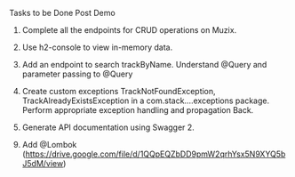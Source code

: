 Tasks to be Done Post Demo

1. Complete all the endpoints for CRUD operations on Muzix.

2. Use h2-console to view in-memory data.

3. Add an endpoint to search trackByName. Understand @Query and parameter passing to
@Query

5. Create custom exceptions TrackNotFoundException, TrackAlreadyExistsException in a
com.stack....exceptions package. Perform appropriate exception handling and propagation
Back.

4. Generate API documentation using Swagger 2.

9) Add @Lombok
(https://drive.google.com/file/d/1QQpEQZbDD9pmW2qrhYsx5N9XYQ5bJ5dM/view)
